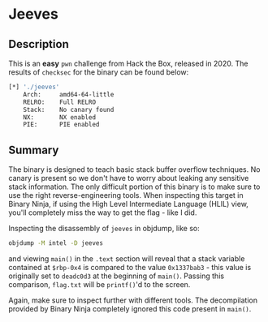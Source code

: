 # Jeeves

## Description

This is an **easy** `pwn` challenge from Hack the Box, released in 2020. The
results of `checksec` for the binary can be found below:

```bash
[*] './jeeves'
    Arch:     amd64-64-little
    RELRO:    Full RELRO
    Stack:    No canary found
    NX:       NX enabled
    PIE:      PIE enabled
```

## Summary

The binary is designed to teach basic stack buffer overflow techniques. No
canary is present so we don't have to worry about leaking any sensitive stack
information. The only difficult portion of this binary is to make sure to use
the right reverse-engineering tools. When inspecting this target in Binary
Ninja, if using the High Level Intermediate Language (HLIL) view, you'll
completely miss the way to get the flag - like I did.

Inspecting the disassembly of `jeeves` in objdump, like so:

```bash
objdump -M intel -D jeeves
```

and viewing `main()` in the `.text` section will reveal that a stack variable
contained at `$rbp-0x4` is compared to the value `0x1337bab3` - this value is
originally set to `deadc0d3` at the beginning of `main()`. Passing this
comparison, `flag.txt` will be `printf()`'d to the screen.

Again, make sure to inspect further with different tools. The decompilation
provided by Binary Ninja completely ignored this code present in `main()`.
